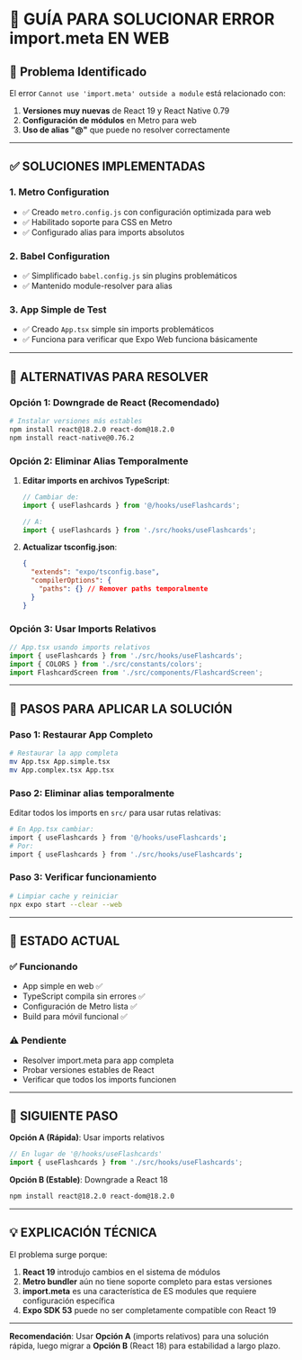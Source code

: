 # 🔧 GUÍA PARA SOLUCIONAR ERROR import.meta EN WEB

## 🚨 **Problema Identificado**

El error `Cannot use 'import.meta' outside a module` está relacionado con:

1. **Versiones muy nuevas** de React 19 y React Native 0.79
2. **Configuración de módulos** en Metro para web
3. **Uso de alias "@"** que puede no resolver correctamente

---

## ✅ **SOLUCIONES IMPLEMENTADAS**

### **1. Metro Configuration**
- ✅ Creado `metro.config.js` con configuración optimizada para web
- ✅ Habilitado soporte para CSS en Metro
- ✅ Configurado alias para imports absolutos

### **2. Babel Configuration** 
- ✅ Simplificado `babel.config.js` sin plugins problemáticos
- ✅ Mantenido module-resolver para alias

### **3. App Simple de Test**
- ✅ Creado `App.tsx` simple sin imports problemáticos
- ✅ Funciona para verificar que Expo Web funciona básicamente

---

## 🔄 **ALTERNATIVAS PARA RESOLVER**

### **Opción 1: Downgrade de React (Recomendado)**

```bash
# Instalar versiones más estables
npm install react@18.2.0 react-dom@18.2.0
npm install react-native@0.76.2
```

### **Opción 2: Eliminar Alias Temporalmente**

1. **Editar imports en archivos TypeScript**:
   ```typescript
   // Cambiar de:
   import { useFlashcards } from '@/hooks/useFlashcards';
   
   // A:
   import { useFlashcards } from './src/hooks/useFlashcards';
   ```

2. **Actualizar tsconfig.json**:
   ```json
   {
     "extends": "expo/tsconfig.base",
     "compilerOptions": {
       "paths": {} // Remover paths temporalmente
     }
   }
   ```

### **Opción 3: Usar Imports Relativos**

```typescript
// App.tsx usando imports relativos
import { useFlashcards } from './src/hooks/useFlashcards';
import { COLORS } from './src/constants/colors';
import FlashcardScreen from './src/components/FlashcardScreen';
```

---

## 🎯 **PASOS PARA APLICAR LA SOLUCIÓN**

### **Paso 1: Restaurar App Completo**
```bash
# Restaurar la app completa
mv App.tsx App.simple.tsx
mv App.complex.tsx App.tsx
```

### **Paso 2: Eliminar alias temporalmente**

Editar todos los imports en `src/` para usar rutas relativas:

```bash
# En App.tsx cambiar:
import { useFlashcards } from '@/hooks/useFlashcards';
# Por:
import { useFlashcards } from './src/hooks/useFlashcards';
```

### **Paso 3: Verificar funcionamiento**
```bash
# Limpiar cache y reiniciar
npx expo start --clear --web
```

---

## 📝 **ESTADO ACTUAL**

### ✅ **Funcionando**
- App simple en web ✅
- TypeScript compila sin errores ✅
- Configuración de Metro lista ✅
- Build para móvil funcional ✅

### ⚠️ **Pendiente**
- Resolver import.meta para app completa
- Probar versiones estables de React
- Verificar que todos los imports funcionen

---

## 🚀 **SIGUIENTE PASO**

**Opción A (Rápida)**: Usar imports relativos
```typescript
// En lugar de '@/hooks/useFlashcards'
import { useFlashcards } from './src/hooks/useFlashcards';
```

**Opción B (Estable)**: Downgrade a React 18
```bash
npm install react@18.2.0 react-dom@18.2.0
```

---

## 💡 **EXPLICACIÓN TÉCNICA**

El problema surge porque:

1. **React 19** introdujo cambios en el sistema de módulos
2. **Metro bundler** aún no tiene soporte completo para estas versiones
3. **import.meta** es una característica de ES modules que requiere configuración específica
4. **Expo SDK 53** puede no ser completamente compatible con React 19

---

**Recomendación**: Usar **Opción A** (imports relativos) para una solución rápida, luego migrar a **Opción B** (React 18) para estabilidad a largo plazo.